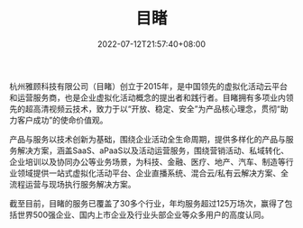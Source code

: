 ﻿---
weight: 
title: "目睹"
description: "目睹企业直播平台,服务500强客户,为企业提供营销直播、会议直播、年会直播、医疗直播等全场景解决方案"
date: 2022-07-12T21:57:40+08:00
lastmod: 2022-07-12T16:45:40+08:00
draft: false
authors: ["june"]
featuredImage: "427.jpg"
link: "https://www.mudu.com/"
tags: ["目睹","虚拟会议"]
categories: ["navigation"]
navigation: ["虚拟会议"]
lightgallery: true
toc: true
pinned: false
recommend: false
recommend1: false
---
杭州雅顾科技有限公司（目睹）创立于2015年，是中国领先的虚拟化活动云平台和运营服务商，也是企业虚拟化活动概念的提出者和践行者。目睹拥有多项业内领先的超高清视频云技术，致力于以“开放、稳定、安全”为产品核心理念，贯彻“助力客户成功”的使命价值观。

产品与服务以技术创新为基础，围绕企业活动全生命周期，提供多样化的产品与服务解决方案，涵盖SaaS、aPaaS以及活动运营服务，围绕营销活动、私域转化、企业培训以及协同办公等业务场景，为科技、金融、医疗、地产、汽车、制造等行业领域提供一站式虚拟化活动平台、企业直播系统、混合云/私有云解决方案、全流程运营与现场执行服务解决方案。

截至目前，目睹的服务已覆盖了30多个行业，年均服务超过125万场次，赢得了包括世界500强企业、国内上市企业及行业头部企业等众多用户的高度认同。
